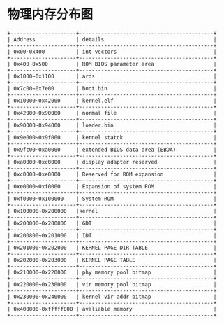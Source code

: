 # 物理内存分布图
    +---------------------+-------------------------------------------+
    | Address             | details                                   |
    +---------------------+-------------------------------------------+
    | 0x00~0x400          | int vectors                               |
    +---------------------+-------------------------------------------+
    | 0x400~0x500         | ROM BIOS parameter area                   |
    +---------------------+-------------------------------------------+
    | 0x1000~0x1100       | ards                                      |
    +---------------------+-------------------------------------------+
    | 0x7c00~0x7e00       | boot.bin                                  |
    +---------------------+-------------------------------------------+
    | 0x10000~0x42000     | kernel.elf                                |
    +---------------------+-------------------------------------------+
    | 0x42000~0x90000     | normal file                               |
    +---------------------+-------------------------------------------+
    | 0x90000~0x94000     | loader.bin                                |
    +---------------------+-------------------------------------------+
    | 0x9e000~0x9f000     | kernel statck                             |
    +---------------------+-------------------------------------------+
    | 0x9fc00~0xa0000     | extended BIOS data area (EBDA)            |
    +---------------------+-------------------------------------------+
    | 0xa0000~0xc0000     | display adapter reserved                  |
    +---------------------+-------------------------------------------+
    | 0xc0000~0xe0000     | Reserved for ROM expansion                |
    +---------------------+-------------------------------------------+
    | 0xe0000~0xf0000     | Expansion of system ROM                   |
    +---------------------+-------------------------------------------+
    | 0xf0000~0x100000    | System ROM                                |
    +---------------------+-------------------------------------------+
    | 0x100000~0x200000   |kernel                                     |
    +---------------------+-------------------------------------------+
    | 0x200000~0x200800   | GDT                                       |
    +---------------------+-------------------------------------------+
    | 0x200800~0x201000   | IDT                                       |
    +---------------------+-------------------------------------------+
    | 0x201000~0x202000   | KERNEL PAGE DIR TABLE                     |
    +---------------------+-------------------------------------------+
    | 0x202000~0x203000   | KERNEL PAGE TABLE                         |
    +---------------------+-------------------------------------------+
    | 0x210000~0x220000   | phy memory pool bitmap                    |
    +---------------------+-------------------------------------------+
    | 0x220000~0x230000   | vir memory pool bitmap                    |
    +---------------------+-------------------------------------------+
    | 0x230000~0x240000   | kernel vir addr bitmap                    |
    +---------------------+-------------------------------------------+
    | 0x400000~0xfffff000 | avaliable memory                          |
    +---------------------+-------------------------------------------+

